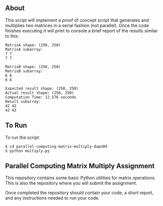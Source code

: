 ## About

This script will implement a proof of concept script that generates and multiplies two matrices in a serial fashion (not parallel).
Once the code finishes executing it will print to console a brief report of the results similar to this:

```
MatrixA shape: (250, 250)
MatrixA subarray:
7 7
7 7

MatrixB shape: (250, 250)
MatrixB subarray:
6 6
6 6

Expected result shape: (250, 250)
Actual result shape: (250, 250)
Computation Time: 12.576 seconds
Result subarray:
42 42
42 42
```

## To Run

To run the script:

```
$ cd parallel-computing-matrix-multiply-dapn09
$ python multiply.py
```

## Parallel Computing Matrix Multiply Assignment

This repository contains some basic Python utilities for
matrix operations. This is also the repository where
you will submit the assignment.

Once completed the repository should contain your code,
a short report, and any instructions needed to run your
code.

